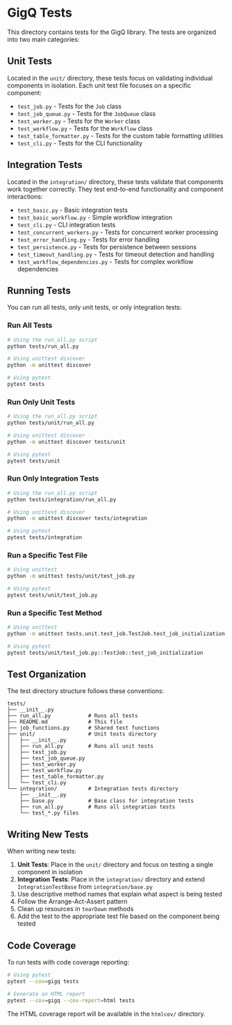 # GigQ Tests

This directory contains tests for the GigQ library. The tests are organized into two main categories:

## Unit Tests

Located in the `unit/` directory, these tests focus on validating individual components in isolation. Each unit test file focuses on a specific component:

- `test_job.py` - Tests for the `Job` class
- `test_job_queue.py` - Tests for the `JobQueue` class
- `test_worker.py` - Tests for the `Worker` class
- `test_workflow.py` - Tests for the `Workflow` class
- `test_table_formatter.py` - Tests for the custom table formatting utilities
- `test_cli.py` - Tests for the CLI functionality

## Integration Tests

Located in the `integration/` directory, these tests validate that components work together correctly. They test end-to-end functionality and component interactions:

- `test_basic.py` - Basic integration tests
- `test_basic_workflow.py` - Simple workflow integration
- `test_cli.py` - CLI integration tests
- `test_concurrent_workers.py` - Tests for concurrent worker processing
- `test_error_handling.py` - Tests for error handling
- `test_persistence.py` - Tests for persistence between sessions
- `test_timeout_handling.py` - Tests for timeout detection and handling
- `test_workflow_dependencies.py` - Tests for complex workflow dependencies

## Running Tests

You can run all tests, only unit tests, or only integration tests:

### Run All Tests

```bash
# Using the run_all.py script
python tests/run_all.py

# Using unittest discover
python -m unittest discover

# Using pytest
pytest tests
```

### Run Only Unit Tests

```bash
# Using the run_all.py script
python tests/unit/run_all.py

# Using unittest discover
python -m unittest discover tests/unit

# Using pytest
pytest tests/unit
```

### Run Only Integration Tests

```bash
# Using the run_all.py script
python tests/integration/run_all.py

# Using unittest discover
python -m unittest discover tests/integration

# Using pytest
pytest tests/integration
```

### Run a Specific Test File

```bash
# Using unittest
python -m unittest tests/unit/test_job.py

# Using pytest
pytest tests/unit/test_job.py
```

### Run a Specific Test Method

```bash
# Using unittest
python -m unittest tests.unit.test_job.TestJob.test_job_initialization

# Using pytest
pytest tests/unit/test_job.py::TestJob::test_job_initialization
```

## Test Organization

The test directory structure follows these conventions:

```
tests/
├── __init__.py
├── run_all.py            # Runs all tests
├── README.md             # This file
├── job_functions.py      # Shared test functions
├── unit/                 # Unit tests directory
│   ├── __init__.py
│   ├── run_all.py        # Runs all unit tests
│   ├── test_job.py
│   ├── test_job_queue.py
│   ├── test_worker.py
│   ├── test_workflow.py
│   ├── test_table_formatter.py
│   └── test_cli.py
└── integration/          # Integration tests directory
    ├── __init__.py
    ├── base.py           # Base class for integration tests
    ├── run_all.py        # Runs all integration tests
    └── test_*.py files
```

## Writing New Tests

When writing new tests:

1. **Unit Tests**: Place in the `unit/` directory and focus on testing a single component in isolation
2. **Integration Tests**: Place in the `integration/` directory and extend `IntegrationTestBase` from `integration/base.py`
3. Use descriptive method names that explain what aspect is being tested
4. Follow the Arrange-Act-Assert pattern
5. Clean up resources in `tearDown` methods
6. Add the test to the appropriate test file based on the component being tested

## Code Coverage

To run tests with code coverage reporting:

```bash
# Using pytest
pytest --cov=gigq tests

# Generate an HTML report
pytest --cov=gigq --cov-report=html tests
```

The HTML coverage report will be available in the `htmlcov/` directory.
